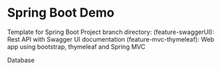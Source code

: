 # Spring Boot Demo

Template for Spring Boot Project
branch directory:
(feature-swaggerUI): Rest API with Swagger UI documentation
(feature-mvc-thymeleaf): Web app using bootstrap, thymeleaf and Spring MVC

Database